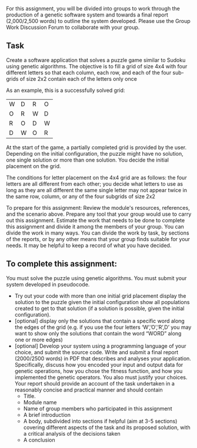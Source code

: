 For this assignment, you will be divided into groups to work through the production of a genetic software system and towards a final report (2,000/2,500 words) to outline the system developed. Please use the Group Work Discussion Forum to collaborate with your group.

## Task

Create a software application that solves a puzzle game similar to Sudoku using genetic algorithms. The objective is to fill a grid of size 4x4 with four different letters so that each column, each row, and each of the four sub-grids of size 2x2 contain each of the letters only once

As an example, this is a successfully solved grid:

|   |   |   |   |
|---|---|---|---|
| W | D | R | O |
| O | R | W | D |
| R | O | D | W |
| D | W | O | R |

At the start of the game, a partially completed grid is provided by the user. Depending on the initial configuration, the puzzle might have no solution, one single solution or more than one solution. You decide the initial placement on the grid.

The conditions for letter placement on the 4x4 grid are as follows:
the four letters are all different from each other; you decide what letters to use as long as they are all different
the same single letter may not appear twice in the same row, column, or any of the four subgrids of size 2x2

To prepare for this assignment:
Review the module's resources, references, and the scenario above.
Prepare any tool that your group would use to carry out this assignment.
Estimate the work that needs to be done to complete this assignment and divide it among the members of your group. You can divide the work in many ways. You can divide the work by task, by sections of the reports, or by any other means that your group finds suitable for your needs. It may be helpful to keep a record of what you have decided.

## To complete this assignment:
You must solve the puzzle using genetic algorithms.
You must submit your system developed in pseudocode.

- Try out your code with more than one initial grid placement display the solution to the puzzle given the initial configuration show all populations created to get to that solution (if a solution is possible, given the initial configuration).
- [optional] display only the solutions that contain a specific word along the edges of the grid (e.g. if you use the four letters ‘W’,’O’,’R’,D’ you may want to show only the solutions that contain the word “WORD” along one or more edges)
- [optional] Develop your system using a programming language of your choice, and submit the source code.
Write and submit a final report (2000/2500 words) in PDF that describes and analyses your application. Specifically, discuss how you encoded your input and output data for genetic operations, how you chose the fitness function, and how you implemented the genetic operators. You also must justify your choices. Your report should provide an account of the task undertaken in a reasonably concise and practical manner and should contain
    - Title.
    - Module name
    - Name of group members who participated in this assignment
    - A brief introduction
    - A body, subdivided into sections if helpful (aim at 3-5 sections) covering different aspects of the task and its proposed solution, with a critical analysis of the decisions taken
    - A conclusion
